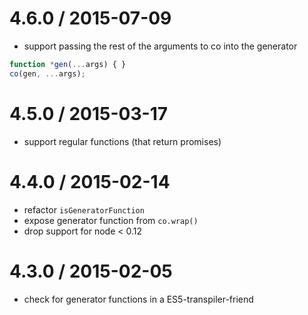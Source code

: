 4.6.0 / 2015-07-09
==================

 * support passing the rest of the arguments to co into the generator

 ```js
 function *gen(...args) { }
 co(gen, ...args);
 ```

4.5.0 / 2015-03-17
==================

 * support regular functions (that return promises)

4.4.0 / 2015-02-14
==================

 * refactor `isGeneratorFunction`
 * expose generator function from `co.wrap()`
 * drop support for node < 0.12

4.3.0 / 2015-02-05
==================

 * check for generator functions in a ES5-transpiler-friend